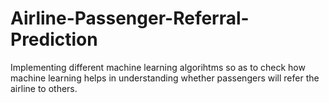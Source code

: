 # Airline-Passenger-Referral-Prediction
Implementing different machine learning algorihtms so as to check how machine learning helps in understanding whether passengers will refer the airline to others.

